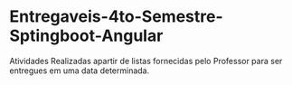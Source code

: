 # Entregaveis-4to-Semestre-Sptingboot-Angular
Atividades Realizadas apartir de listas fornecidas pelo Professor para ser entregues em uma data determinada.

